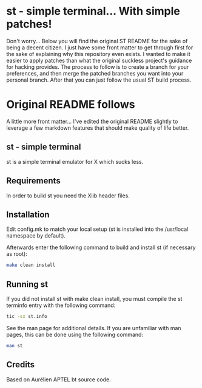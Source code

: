 st - simple terminal... With simple patches!
============================================
Don't worry... Below you will find the original ST README for the sake of being
a decent citizen. I just have some front matter to get through first for the
sake of explaining why this repository even exists. I wanted to make it easier
to apply patches than what the original suckless project's guidance for hacking
provides. The process to follow is to create a branch for your preferences, and
then merge the patched branches you want into your personal branch. After that
you can just follow the usual ST build process.

Original README follows
=======================
A little more front matter... I've edited the original README slightly to
leverage a few markdown features that should make quality of life better.

st - simple terminal
--------------------
st is a simple terminal emulator for X which sucks less.


Requirements
------------
In order to build st you need the Xlib header files.


Installation
------------
Edit config.mk to match your local setup (st is installed into
the /usr/local namespace by default).

Afterwards enter the following command to build and install st (if
necessary as root):

```sh
make clean install
```


Running st
----------
If you did not install st with make clean install, you must compile
the st terminfo entry with the following command:

```sh
tic -sx st.info
```

See the man page for additional details. If you are unfamiliar with man pages,
this can be done using the following command:

```sh
man st
```

Credits
-------
Based on Aurélien APTEL <aurelien dot aptel at gmail dot com> bt source code.

